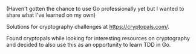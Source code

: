 (Haven't gotten the chance to use Go professionally yet but I wanted to share what I've learned on my own)

Solutions for cryptography challenges at https://cryptopals.com/.

Found cryptopals while looking for interesting resources on cryptography and decided to also use this as an opportunity to learn TDD in Go.
